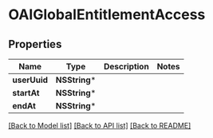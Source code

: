 # OAIGlobalEntitlementAccess

## Properties
Name | Type | Description | Notes
------------ | ------------- | ------------- | -------------
**userUuid** | **NSString*** |  | 
**startAt** | **NSString*** |  | 
**endAt** | **NSString*** |  | 

[[Back to Model list]](../README.md#documentation-for-models) [[Back to API list]](../README.md#documentation-for-api-endpoints) [[Back to README]](../README.md)


